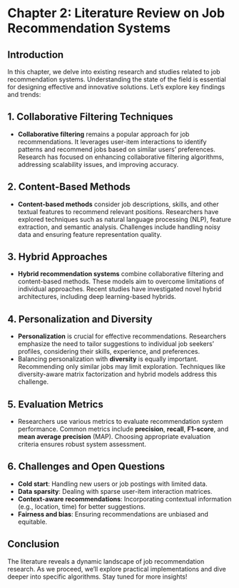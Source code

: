 # Chapter 2: Literature Review on Job Recommendation Systems

## Introduction

In this chapter, we delve into existing research and studies related to job recommendation systems. Understanding the state of the field is essential for designing effective and innovative solutions. Let’s explore key findings and trends:

## 1. Collaborative Filtering Techniques

- **Collaborative filtering** remains a popular approach for job recommendations. It leverages user-item interactions to identify patterns and recommend jobs based on similar users’ preferences. Research has focused on enhancing collaborative filtering algorithms, addressing scalability issues, and improving accuracy.

## 2. Content-Based Methods

- **Content-based methods** consider job descriptions, skills, and other textual features to recommend relevant positions. Researchers have explored techniques such as natural language processing (NLP), feature extraction, and semantic analysis. Challenges include handling noisy data and ensuring feature representation quality.

## 3. Hybrid Approaches

- **Hybrid recommendation systems** combine collaborative filtering and content-based methods. These models aim to overcome limitations of individual approaches. Recent studies have investigated novel hybrid architectures, including deep learning-based hybrids.

## 4. Personalization and Diversity

- **Personalization** is crucial for effective recommendations. Researchers emphasize the need to tailor suggestions to individual job seekers’ profiles, considering their skills, experience, and preferences.
- Balancing personalization with **diversity** is equally important. Recommending only similar jobs may limit exploration. Techniques like diversity-aware matrix factorization and hybrid models address this challenge.

## 5. Evaluation Metrics

- Researchers use various metrics to evaluate recommendation system performance. Common metrics include **precision**, **recall**, **F1-score**, and **mean average precision** (MAP). Choosing appropriate evaluation criteria ensures robust system assessment.

## 6. Challenges and Open Questions

- **Cold start**: Handling new users or job postings with limited data.
- **Data sparsity**: Dealing with sparse user-item interaction matrices.
- **Context-aware recommendations**: Incorporating contextual information (e.g., location, time) for better suggestions.
- **Fairness and bias**: Ensuring recommendations are unbiased and equitable.

## Conclusion

The literature reveals a dynamic landscape of job recommendation research. As we proceed, we’ll explore practical implementations and dive deeper into specific algorithms. Stay tuned for more insights! 